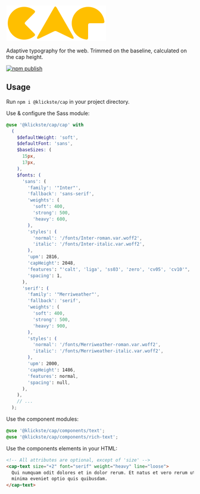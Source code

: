 ![cap logo](./cap.svg)

Adaptive typography for the web. Trimmed on the baseline, calculated on the cap height.

[![npm publish](https://github.com/klickste/cap/actions/workflows/npm-publish.yml/badge.svg)](https://github.com/klickste/cap/actions/workflows/npm-publish.yml)

## Usage

Run `npm i @klickste/cap` in your project directory.

Use & configure the Sass module:

```scss
@use '@klickste/cap/cap' with
  (
    $defaultWeight: 'soft',
    $defaultFont: 'sans',
    $baseSizes: (
      15px,
      17px,
    ),
    $fonts: (
      'sans': (
        'family': '"Inter"',
        'fallback': 'sans-serif',
        'weights': (
          'soft': 400,
          'strong': 500,
          'heavy': 600,
        ),
        'styles': (
          'normal': '/fonts/Inter-roman.var.woff2',
          'italic': '/fonts/Inter-italic.var.woff2',
        ),
        'upm': 2816,
        'capHeight': 2048,
        'features': "'calt', 'liga', 'ss03', 'zero', 'cv05', 'cv10'",
        'spacing': 1,
      ),
      'serif': (
        'family': '"Merriweather"',
        'fallback': 'serif',
        'weights': (
          'soft': 400,
          'strong': 500,
          'heavy': 900,
        ),
        'styles': (
          'normal': '/fonts/Merriweather-roman.var.woff2',
          'italic': '/fonts/Merriweather-italic.var.woff2',
        ),
        'upm': 2000,
        'capHeight': 1486,
        'features': normal,
        'spacing': null,
      ),
    ),
    // ...
  );
```

Use the component modules:

```scss
@use '@klickste/cap/components/text';
@use '@klickste/cap/components/rich-text';
```

Use the components elements in your HTML:

```html
<!-- All attributes are optional, except of 'size' -->
<cap-text size="+2" font="serif" weight="heavy" line="loose">
  Qui numquam odit dolores et in dolor rerum. Et natus et vero rerum ut in. Voluptates quas quidem
  minima eveniet optio quis quibusdam.
</cap-text>
```
